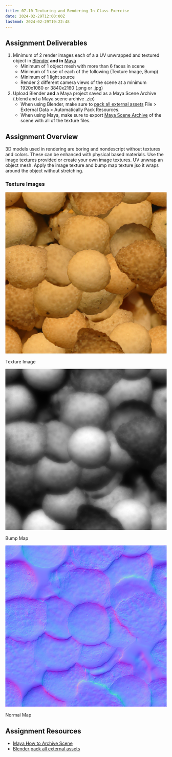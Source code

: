 ```yaml
---
title: 07.10 Texturing and Rendering In Class Exercise
date: 2024-02-29T12:00:00Z
lastmod: 2024-02-29T19:22:48
---
```


## Assignment Deliverables

1. Minimum of 2 render images each of a a UV unwrapped and textured object in [Blender](../../../../3d-modeling/blender/blender.md) **and in** [Maya](../../../../3d-modeling/maya/maya.md)
   - Minimum of 1 object mesh with more than 6 faces in scene
   - Minimum of 1 use of each of the following (Texture Image, Bump)
   - Minimum of 1 light source
   - Render 2 different camera views of the scene at a minimum 1920x1080 or 3840x2160 (.png or .jpg)
2. Upload Blender **and** a Maya project saved as a Maya Scene Archive
   (.blend and a Maya scene archive .zip)
   - When using Blender, make sure to [pack all external assets](https://docs.blender.org/manual/en/latest/files/blend/packed_data.html) File > External Data > Automatically Pack Resources.
   - When using Maya, make sure to export [Maya Scene Archive](https://youtu.be/gic-kMWKjNI) of the scene with all of the texture files.

## Assignment Overview

3D models used in rendering are boring and nondescript without textures and colors. These can be enhanced with physical based materials. Use the image textures provided or create your own image textures. UV unwrap an object mesh. Apply the image texture and bump map texture jso it wraps around the object without stretching.

### Texture Images

[![Shell Texture](./shell-texture.png)](./shell-texture.png)

Texture Image

[![Shell Texture Bump Map](./shell-texture-bump-map.png)](./shell-texture-bump-map.png)

Bump Map

[![Shell Texture Normal Map](./shell-texture-normal-map.png)](./shell-texture-normal-map.png)

Normal Map

## Assignment Resources

- [Maya How to Archive Scene](https://youtu.be/gic-kMWKjNI)
- [Blender pack all external assets](https://docs.blender.org/manual/en/latest/files/blend/packed_data.html)
